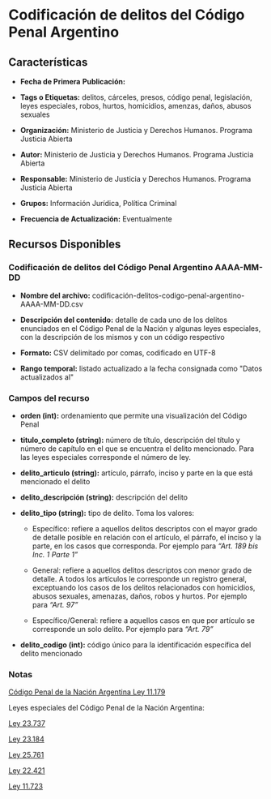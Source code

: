 Codificación de delitos del Código Penal Argentino
==================================================

Características
---------------

-   **Fecha de Primera** **Publicación:**

-   **Tags o Etiquetas:** delitos, cárceles, presos, código penal, legislación, leyes especiales, robos, hurtos, homicidios, amenzas, daños, abusos sexuales

-   **Organización:** Ministerio de Justicia y Derechos Humanos. Programa Justicia Abierta

-   **Autor:** Ministerio de Justicia y Derechos Humanos. Programa Justicia Abierta

-   **Responsable:** Ministerio de Justicia y Derechos Humanos. Programa Justicia Abierta

-   **Grupos:** Información Jurídica, Política Criminal

-   **Frecuencia de Actualización:** Eventualmente

Recursos Disponibles
--------------------

### Codificación de delitos del Código Penal Argentino AAAA-MM-DD

-   **Nombre del archivo:** codificación-delitos-codigo-penal-argentino-AAAA-MM-DD.csv

-   **Descripción del contenido:** detalle de cada uno de los delitos enunciados en el Código Penal de la Nación y algunas leyes especiales, con la descripción de los mismos y con un código respectivo

-   **Formato:** CSV delimitado por comas, codificado en UTF-8

-   **Rango temporal:** listado actualizado a la fecha consignada como "Datos actualizados al"

### Campos del recurso

-   **orden (int):** ordenamiento que permite una visualización del Código Penal

-   **titulo_completo (string):** número de título, descripción del título y número de capítulo en el que se encuentra el delito mencionado. Para las leyes especiales corresponde el número de ley.

-   **delito_articulo (string):** artículo, párrafo, inciso y parte en la que está mencionado el delito

-   **delito_descripción (string):** descripción del delito

-   **delito_tipo (string):** tipo de delito. Toma los valores:

    -   Específico: refiere a aquellos delitos descriptos con el mayor grado de detalle posible en relación con el artículo, el párrafo, el inciso y la parte, en los casos que corresponda. Por ejemplo para *“Art. 189 bis Inc. 1 Parte 1”*

    -   General: refiere a aquellos delitos descriptos con menor grado de detalle. A todos los artículos le corresponde un registro general, exceptuando los casos de los delitos relacionados con homicidios, abusos sexuales, amenazas, daños, robos y hurtos. Por ejemplo para *“Art. 97”*

    -   Específico/General: refiere a aquellos casos en que por artículo se corresponde un solo delito. Por ejemplo para *“Art. 79”*

-   **delito_codigo (int):** código único para la identificación específica del delito mencionado

### Notas

[Código Penal de la Nación Argentina Ley 11.179](http://servicios.infoleg.gob.ar/infolegInternet/anexos/15000-19999/16546/texact.htm)

Leyes especiales del Código Penal de la Nación Argentina:

[Ley 23.737](http://servicios.infoleg.gob.ar/infolegInternet/anexos/0-4999/138/norma.htm)

[Ley 23.184](http://servicios.infoleg.gob.ar/infolegInternet/anexos/25000-29999/26207/norma.htm)

[Ley 25.761](http://servicios.infoleg.gob.ar/infolegInternet/anexos/85000-89999/87496/norma.htm)

[Ley 22.421](http://servicios.infoleg.gob.ar/infolegInternet/anexos/35000-39999/38116/norma.htm)

[Ley 11.723](http://servicios.infoleg.gob.ar/infolegInternet/anexos/40000-44999/42755/norma.htm)
